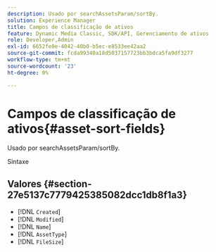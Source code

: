 ```yaml
---
description: Usado por searchAssetsParam/sortBy.
solution: Experience Manager
title: Campos de classificação de ativos
feature: Dynamic Media Classic, SDK/API, Gerenciamento de ativos
role: Developer,Admin
exl-id: 6652fe0e-4042-40b0-b5ec-e8533ee42aa2
source-git-commit: fcda99340a18d5037157723bb3bdca5fa9df3277
workflow-type: tm+mt
source-wordcount: '23'
ht-degree: 0%

---
```


# Campos de classificação de ativos{#asset-sort-fields}

Usado por searchAssetsParam/sortBy.

Sintaxe

## Valores {#section-27e5137c7779425385082dcc1db8f1a3}

* [!DNL `Created`]
* [!DNL `Modified`]
* [!DNL `Name`]
* [!DNL `AssetType`]
* [!DNL `FileSize`]
